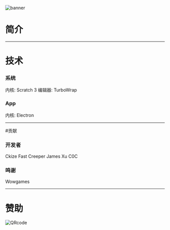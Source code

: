 ![banner](http://transmark.tech/image-host/cosine-project.png)

# 简介

------------


# 技术
### 系统
内核: Scratch 3
编辑器: TurboWrap

### App
内核: Electron

------------


#贡献
### 开发者
Ckize
Fast
Creeper
James Xu
C0C

### 鸣谢
Wowgames

------------


# 赞助
![QRcode](http://transmark.tech/image-host/donatecode.png)
